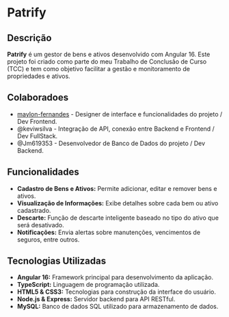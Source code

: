 # Patrify

## Descrição

**Patrify** é um gestor de bens e ativos desenvolvido com Angular 16. Este projeto foi criado como parte do meu Trabalho de Conclusão de Curso (TCC) e tem como objetivo facilitar a gestão e monitoramento de propriedades e ativos.

## Colaboradoes

- [maylon-fernandes](https://github.com/maylon-fernandes) - Designer de interface e funcionalidades do projeto / Dev Frontend.
- @keviwsilva - Integração de API, conexão entre Backend e Frontend / Dev FullStack.
- @Jm619353 - Desenvolvedor de Banco de Dados do projeto / Dev Backend.

## Funcionalidades

- **Cadastro de Bens e Ativos:** Permite adicionar, editar e remover bens e ativos.
- **Visualização de Informações:** Exibe detalhes sobre cada bem ou ativo cadastrado.
- **Descarte:** Função de descarte inteligente baseado no tipo do ativo que será desativado.
- **Notificações:** Envia alertas sobre manutenções, vencimentos de seguros, entre outros.

## Tecnologias Utilizadas

- **Angular 16:** Framework principal para desenvolvimento da aplicação.
- **TypeScript:** Linguagem de programação utilizada.
- **HTML5 &amp; CSS3:** Tecnologias para construção da interface do usuário.
- **Node.js &amp; Express:** Servidor backend para API RESTful.
- **MySQL:** Banco de dados SQL utilizado para armazenamento de dados.
